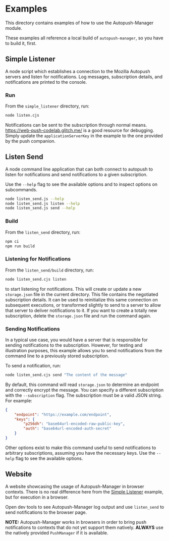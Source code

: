 # Examples

This directory contains examples of how to use the Autopush-Manager module.

These examples all reference a local build of `autopush-manager`, so you have to build it, first.

## Simple Listener

A node script which establishes a connection to the Mozilla Autopush servers and listen for notifications.
Log messages, subscription details, and notifications are printed to the console.

### Run

From the `simple_listener` directory, run:

```bash
node listen.cjs
```

Notifications can be sent to the subscription through normal means. https://web-push-codelab.glitch.me/ is a good resource for debugging. Simply update the `applicationServerKey` in the example to the one provided by the push companion.

## Listen Send

A node command line application that can both connect to autopush to listen for notifications and send notifications to a given subscription.

Use the `--help` flag to see the available options and to inspect options on subcommands.

```bash
node listen_send.js --help
node listen_send.js listen --help
node listen_send.js send --help
```

### Build

From the `listen_send` directory, run:

```bash
npm ci
npm run build
```

### Listening for Notifications

From the `listen_send/build` directory, run:

```bash
node listen_send.cjs listen
```

to start listening for notifications. This will create or update a new `storage.json` file in the current directory.
This file contains the negotiated subscription details. It can be used to reinitialize this same connection on subsequent
executions, or transformed slightly to send to a server to allow that server to deliver notifications to it.
If you want to create a totally new subscription, delete the `storage.json` file and run the command again.

### Sending Notifications

In a typical use case, you would have a server that is responsible for sending notifications to the subscription.
However, for testing and illustration purposes, this example allows you to send notifications from the command line to
a previously stored subscription.

To send a notification, run:

```bash
node listen_send.cjs send "The content of the message"
```

By default, this command will read `storage.json` to determine an endpoint and correctly encrypt the message. You can specify
a different subscription with the `--subscription` flag. The subscription must be a valid JSON string. For example:

```json
{
    "endpoint": "https://example.com/endpoint",
    "keys": {
        "p256dh": "base64url-encoded-raw-public-key",
        "auth": "base64url-encoded-auth-secret"
    }
}
```

Other options exist to make this command useful to send notifications to arbitrary subscriptions, assuming you have the
necessary keys. Use the `--help` flag to see the available options.

## Website

A website showcasing the usage of Autopush-Manager in browser contexts. There is no real difference here from the
[Simple Listener](#simple-listener) example, but for execution in a browser.

Open dev tools to see Autopush-Manager log output and use `listen_send` to send notifications to the browser page.

**NOTE:** Autopush-Manager works in browsers in order to bring push notifications to contexts that do not yet support
them natively. **ALWAYS** use the natively provided `PushManager` if it is available.
